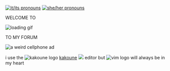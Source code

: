 [![it/its pronouns](https://img.shields.io/badge/pronouns-it%2Fits-b056f5)](https://pronoun.is/it/its)
[![she/her pronouns](https://img.shields.io/badge/pronouns-she%2Fher-dabdab)](https://pronoun.is/she/her)

WELCOME TO

![loading gif](https://gifcities.org/assets/loading1.gif)

TO MY FORUM

![a weird cellphone ad](https://web.archive.org/web/20091027040844/http://es.geocities.com/vimasoft/images/cell13.gif)

i use the
![kakoune logo](http://kakoune.org/img/kakoune_logo_32.png) [kakoune](http://kakoune.org/) ![](http://kakoune.org/img/kakoune_logo_32.png)
editor but
![vim logo](https://web.archive.org/web/20090820072627/http://geocities.com/khunphangame/img/vim_on_fire.gif) will always be in my heart
